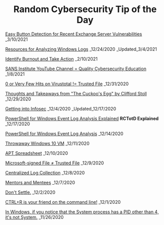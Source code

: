 <div align="center"><h1>Random Cybersecurity Tip of the Day</h1></div>

[Easy Button Detection for Recent Exchange Server Vulnerabilities](https://paul-masek.com/RCTotD/Easy_Button_Detection_for_Recent_Exchange_Server_Vulnerabilities) _3/10/2021

[Resources for Analyzing Windows Logs](https://paul-masek.com/RCTotD/Resources_for_Analyzing_Windows_Logs) _12/24/2020 _Updated_3/4/2021

[Identify Burnout and Take Action](https://paul-masek.com/RCTotD/Identify_Burnout_and_Take_Action) _2/10/2021

[SANS Institute YouTube Channel = Quality Cybersecurity Education](https://paul-masek.com/RCTotD/SANS_YouTube_Channel) _1/8/2021

[0 or Very Few Hits on Virustotal != Trusted File](https://paul-masek.com/RCTotD/0_Hits_On_VT_Not_Trusted_File) _12/31/2020

[Thoughts and Takeaways from "The Cuckoo's Egg" by Clifford Stoll](https://paul-masek.com/RCTotD/The_Cuckoos_Egg_Takeaways) _12/29/2020

[Getting into Infosec](https://paul-masek.com/RCTotD/Getting_into_Infosec) _12/4/2020 _Updated_12/17/2020

[PowerShell for Windows Event Log Analysis Explained](https://paul-masek.com/RCTotD/PowerShell_for_Windows_Event_Log_Analysis_Explained) **RCTotD Explained** _12/17/2020

[PowerShell for Windows Event Log Analysis](https://paul-masek.com/RCTotD/PowerShell_for_Windows_Event_Log_Analysis) _12/14/2020

[Throwaway Windows 10 VM](https://paul-masek.com/RCTotD/Throwaway_Win10_VM) _12/11/2020

[APT Spreadsheet](https://paul-masek.com/RCTotD/APT_Spreadsheet) _12/10/2020

[Microsoft-signed File ≠ Trusted File](https://paul-masek.com/RCTotD/Microsoft_Signed_File_Not_Trusted_File) _12/9/2020

[Centralized Log Collection](https://paul-masek.com/RCTotD/Centralized_Log_Collection) _12/8/2020

[Mentors and Mentees](https://paul-masek.com/RCTotD/Mentors_and_Mentees) _12/7/2020

[Don't Settle.](https://paul-masek.com/RCTotD/Dont_Settle) _12/2/2020

[CTRL+R is your friend on the command line!](https://paul-masek.com/RCTotD/CTRL_R_Is_Your_Friend) _12/1/2020

[In Windows, if you notice that the System process has a PID other than 4, it's not System.](https://paul-masek.com/RCTotD/System_PID_Not_4) _11/26/2020